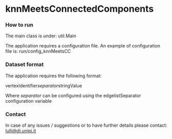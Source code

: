 # knnMeetsConnectedComponents

### How to run ###

The main class is under: util.Main

The application requires a configuration file.
An example of configuration file is: run/config_knnMeetsCC

### Dataset format ###

The application requires the following format:

vertexIdentifier*separator*stringValue

Where *separator* can be configured using the edgelistSeparator configuration variable

### Contact ###

In case of any issues / suggestions or to have further details please contact: lulli@di.unipi.it